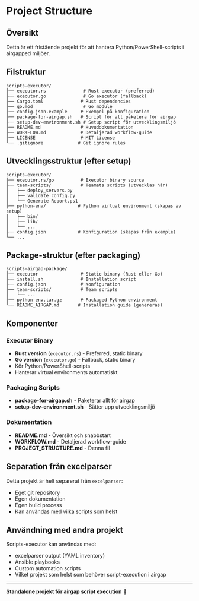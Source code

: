 # Project Structure

## Översikt

Detta är ett fristående projekt för att hantera Python/PowerShell-scripts i airgapped miljöer.

## Filstruktur

```
scripts-executor/
├── executor.rs              # Rust executor (preferred)
├── executor.go              # Go executor (fallback)
├── Cargo.toml              # Rust dependencies
├── go.mod                   # Go module
├── config.json.example     # Exempel på konfiguration
├── package-for-airgap.sh   # Script för att paketera för airgap
├── setup-dev-environment.sh # Setup script för utvecklingsmiljö
├── README.md               # Huvuddokumentation
├── WORKFLOW.md             # Detaljerad workflow-guide
├── LICENSE                 # MIT License
└── .gitignore             # Git ignore rules
```

## Utvecklingsstruktur (efter setup)

```
scripts-executor/
├── executor.rs/go          # Executor binary source
├── team-scripts/           # Teamets scripts (utvecklas här)
│   ├── deploy_servers.py
│   ├── validate_config.py
│   └── Generate-Report.ps1
├── python-env/            # Python virtual environment (skapas av setup)
│   ├── bin/
│   ├── lib/
│   └── ...
├── config.json            # Konfiguration (skapas från example)
└── ...
```

## Package-struktur (efter packaging)

```
scripts-airgap-package/
├── executor                # Static binary (Rust eller Go)
├── install.sh              # Installation script
├── config.json             # Konfiguration
├── team-scripts/           # Team scripts
│   └── ...
├── python-env.tar.gz       # Packaged Python environment
└── README_AIRGAP.md       # Installation guide (genereras)
```

## Komponenter

### Executor Binary
- **Rust version** (`executor.rs`) - Preferred, static binary
- **Go version** (`executor.go`) - Fallback, static binary
- Kör Python/PowerShell-scripts
- Hanterar virtual environments automatiskt

### Packaging Scripts
- **package-for-airgap.sh** - Paketerar allt för airgap
- **setup-dev-environment.sh** - Sätter upp utvecklingsmiljö

### Dokumentation
- **README.md** - Översikt och snabbstart
- **WORKFLOW.md** - Detaljerad workflow-guide
- **PROJECT_STRUCTURE.md** - Denna fil

## Separation från excelparser

Detta projekt är helt separerat från `excelparser`:
- Eget git repository
- Egen dokumentation
- Egen build process
- Kan användas med vilka scripts som helst

## Användning med andra projekt

Scripts-executor kan användas med:
- excelparser output (YAML inventory)
- Ansible playbooks
- Custom automation scripts
- Vilket projekt som helst som behöver script-execution i airgap

---

**Standalone projekt för airgap script execution** 🎯

